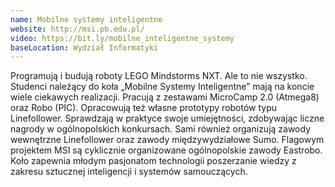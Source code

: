 ```yaml
---
name: Mobilne systemy inteligentne
website: http://msi.pb.edu.pl/
video: https://bit.ly/mobilne_inteligentne_systemy
baseLocation: Wydział Informatyki
---
```

Programują i budują roboty LEGO Mindstorms NXT. Ale to nie wszystko. Studenci należący do koła „Mobilne Systemy Inteligentne” mają na koncie wiele ciekawych realizacji. Pracują z zestawami MicroCamp 2.0 (Atmega8) oraz Robo (PIC). Opracowują też własne prototypy robotów typu Linefollower. Sprawdzają w praktyce swoje umiejętności, zdobywając liczne nagrody w ogólnopolskich konkursach. Sami również organizują zawody wewnętrzne Linefollower oraz zawody międzywydziałowe Sumo. Flagowym projektem MSI są cyklicznie organizowane ogólnopolskie zawody Eastrobo. Koło zapewnia młodym pasjonatom technologii poszerzanie wiedzy z zakresu sztucznej inteligencji i systemów samouczących. 